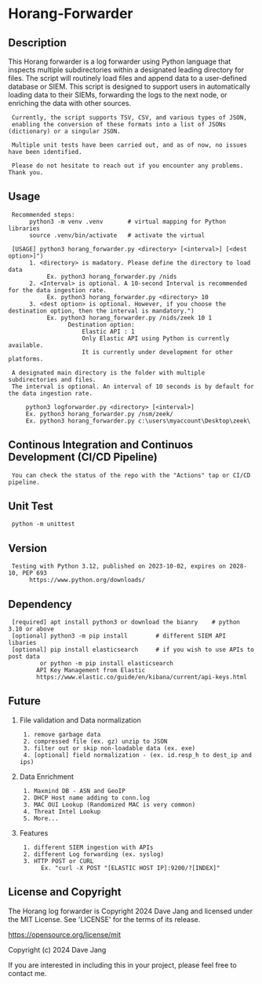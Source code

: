# Horang-Forwarder


## Description

This Horang forwarder is a log forwarder using Python language that inspects multiple subdirectories within a designated leading directory for files. The script will routinely load files and append data to a user-defined database or SIEM. This script is designed to support users in automatically loading data to their SIEMs, forwarding the logs to the next node, or enriching the data with other sources.


     Currently, the script supports TSV, CSV, and various types of JSON, 
     enabling the conversion of these formats into a list of JSONs (dictionary) or a singular JSON.
     
     Multiple unit tests have been carried out, and as of now, no issues have been identified. 
     
     Please do not hesitate to reach out if you encounter any problems. Thank you.

     
## Usage

     Recommended steps:
          python3 -m venv .venv       # virtual mapping for Python libraries
          source .venv/bin/activate   # activate the virtual

     [USAGE] python3 horang_forwarder.py <directory> [<interval>] [<dest option>]")
          1. <directory> is madatory. Please define the directory to load data 
               Ex. python3 horang_forwarder.py /nids
          2. <Interval> is optional. A 10-second Interval is recommended for the data ingestion rate. 
               Ex. python3 horang_forwarder.py <directory> 10
          3. <dest option> is optional. However, if you choose the destination option, then the interval is mandatory.")
               Ex. python3 horang_forwarder.py /nids/zeek 10 1
                     Destination option:
                         Elastic API : 1
                         Only Elastic API using Python is currently available.
                         It is currently under development for other platforms.
               
     A designated main directory is the folder with multiple subdirectories and files.
     The interval is optional. An interval of 10 seconds is by default for the data ingestion rate.

         python3 logforwarder.py <directory> [<interval>]
         Ex. python3 horang_forwarder.py /nsm/zeek/
         Ex. python3 horang_forwarder.py c:\users\myaccount\Desktop\zeek\


## Continous Integration and Continuos Development (CI/CD Pipeline)  

     You can check the status of the repo with the "Actions" tap or CI/CD pipeline.


## Unit Test

     python -m unittest


## Version

     Testing with Python 3.12, published on 2023-10-02, expires on 2028-10, PEP 693
          https://www.python.org/downloads/


## Dependency

     [required] apt install python3 or download the bianry    # python 3.10 or above
     [optional] python3 -m pip install        # different SIEM API libaries
     [optional] pip install elasticsearch     # if you wish to use APIs to post data
             or python -m pip install elasticsearch
            API Key Management from Elastic
            https://www.elastic.co/guide/en/kibana/current/api-keys.html


## Future

1. File validation and Data normalization

        1. remove garbage data
        2. compressed file (ex. gz) unzip to JSON
        3. filter out or skip non-loadable data (ex. exe)
        4. [optional] field normalization - (ex. id.resp_h to dest_ip and ips)

2. Data Enrichment

        1. Maxmind DB - ASN and GeoIP
        2. DHCP Host name adding to conn.log
        3. MAC OUI Lookup (Randomized MAC is very common)
        4. Threat Intel Lookup
        5. More...

3. Features

        1. different SIEM ingestion with APIs
        2. different Log forwarding (ex. syslog)
        3. HTTP POST or CURL
             Ex. "curl -X POST "[ELASTIC HOST IP]:9200/?[INDEX]" 
        

## License and Copyright

The Horang log forwarder is Copyright 2024 Dave Jang and licensed under the MIT License. See 'LICENSE' for the terms of its release. 

https://opensource.org/license/mit

Copyright (c) 2024 Dave Jang

If you are interested in including this in your project, please feel free to contact me.
